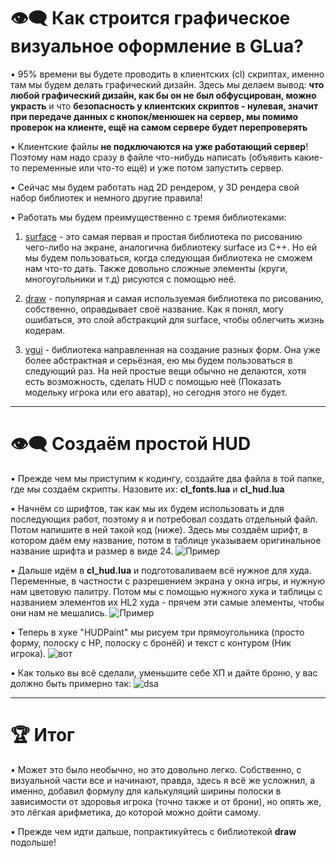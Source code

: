 👁‍🗨 Как строится графическое визуальное оформление в GLua?
===========================================
• 95% времени вы будете проводить в клиентских (cl) скриптах, именно там мы будем делать графический дизайн. Здесь мы делаем вывод: **что любой графический дизайн, как бы он не был обфусцирован, можно украсть** и что **безопасность у клиентских скриптов - нулевая, значит при передаче данных с кнопок/менюшек на сервер, мы помимо проверок на клиенте, ещё на самом сервере будет перепроверять**

• Клиентские файлы **не подключаются на уже работающий сервер**! Поэтому нам надо сразу в файле что-нибудь написать (объявить какие-то переменные или что-то ещё) и уже потом запустить сервер. 

• Сейчас мы будем работать над 2D рендером, у 3D рендера свой набор библиотек  и немного другие правила!

• Работать мы будем преимущественно с тремя библиотеками:

1. [surface](https://wiki.facepunch.com/gmod/surface) - это самая первая и простая библиотека по рисованию чего-либо на экране, аналогична библиотеку surface из С++. Но ей мы будем пользоваться, когда следующая библиотека не сможем нам что-то дать. Также довольно сложные элементы (круги, многоугольники и т.д) рисуются с помощью неё.

2. [draw](https://wiki.facepunch.com/gmod/draw) - популярная и самая используемая библиотека по рисованию, собственно, оправдывает своё название. Как я понял, могу ошибаться, это слой абстракций для surface, чтобы облегчить жизнь кодерам. 

3. [vgui](https://wiki.facepunch.com/gmod/vgui) - библиотека направленная на создание разных форм. Она уже более абстрактная и серьёзная, ею мы будем пользоваться в следующий раз. На ней простые вещи обычно не делаются, хотя есть возможность, сделать HUD с помощью неё (Показать модельку игрока или его аватар), но сегодня этого не будет.
______________________________________________________________________________

👁‍🗨 Создаём простой HUD
=============================================
• Прежде чем мы приступим к кодингу, создайте два файла в той папке, где мы создаём скрипты. Назовите их: **cl_fonts.lua** и **cl_hud.lua**

• Начнём со шрифтов, так как мы их будем использовать и для последующих работ, поэтому я и потребовал создать отдельный файл. Потом напишите в ней такой код (ниже). Здесь мы создаём шрифт, в котором даём  ему название, потом в таблице указываем оригинальное название шрифта и размер в виде 24.
![Пример](https://i.imgur.com/pxaQRvq.png)

• Дальше идём в **cl_hud.lua** и подготоваливаем всё нужное для худа. Переменные, в частности с разрешением экрана у окна игры, и нужную нам цветовую палитру. Потом мы с помощью нужного хука и таблицы с названием элементов их HL2 худа - прячем эти самые элементы, чтобы они нам не мешались.
![Пример](https://i.imgur.com/KHeSb9m.png)

• Теперь в хуке "HUDPaint" мы рисуем три прямоугольника (просто форму, полоску с HP, полоску с бронёй) и текст с контуром (Ник игрока). 
![вот](https://i.imgur.com/9z1XU6i.png)

• Как только вы всё сделали, уменьшите себе ХП и дайте броню, у вас должно быть примерно так:
![dsa](https://i.imgur.com/IA67NOs.png)
_____________________________________________________________________________


🏆 Итог
=============================================
• Может это было необычно, но это довольно легко. Собственно, с визуальной части все и начинают, правда, здесь я всё же усложнил, а именно, добавил формулу для калькуляций ширины полоски в зависимости от здоровья игрока (точно также и от брони), но опять же, это лёгкая арифметика, до которой можно дойти самому. 

• Прежде чем идти дальше, попрактикуйтесь с библиотекой **draw** подольше!
